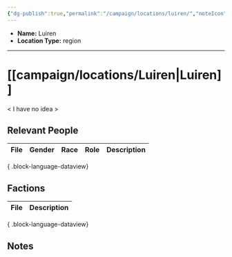 ```yaml
---
{"dg-publish":true,"permalink":"/campaign/locations/luiren/","noteIcon":"","created":"2025-10-26T19:03:34.973-07:00","updated":"2025-10-27T16:35:45.754-07:00"}
---
```



<p><span><ul>
<li dir="auto"><strong>Name:</strong> Luiren</li>
<li dir="auto"><strong>Location Type:</strong> region</li>
</ul></span></p>

---

# [[campaign/locations/Luiren\|Luiren]]
< I have no idea >

## Relevant People
| File | Gender | Race | Role | Description |
| ---- | ------ | ---- | ---- | ----------- |

{ .block-language-dataview}

## Factions
| File | Description |
| ---- | ----------- |

{ .block-language-dataview}

## Notes
